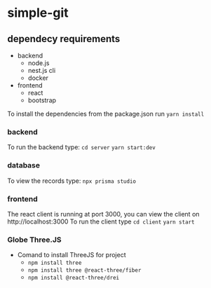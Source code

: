 # simple-git

## dependecy requirements

- backend
    - node.js
    - nest.js cli
    - docker
- frontend
    - react
    - bootstrap

To install the dependencies from the package.json run
`yarn install`

### backend
To run the backend type:
`cd server`
`yarn start:dev`

### database
To view the records type:
`npx prisma studio`

### frontend
The react client is running at port 3000, you can view the client on http://localhost:3000
To run the client type
`cd client`
`yarn start`


### Globe Three.JS
- Comand to install ThreeJS for project
    - `npm install three`
    - `npm install three @react-three/fiber`
    - `npm install @react-three/drei `
